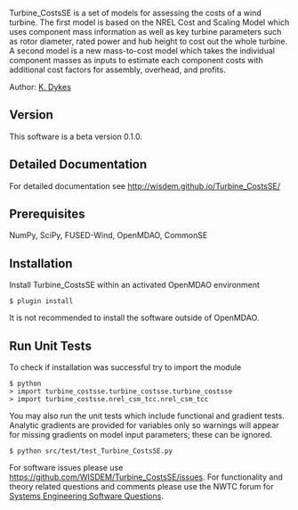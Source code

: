 Turbine_CostsSE is a set of models for assessing the costs of a wind turbine.  The first model is based on the NREL Cost and Scaling Model which uses component mass information as well as key turbine parameters such as rotor diameter, rated power and hub height to cost out the whole turbine.  A second model is a new mass-to-cost model which takes the individual component masses as inputs to estimate each component costs with additional cost factors for assembly, overhead, and profits.

Author: [K. Dykes](mailto:katherine.dykes@nrel.gov)

## Version

This software is a beta version 0.1.0.

## Detailed Documentation

For detailed documentation see <http://wisdem.github.io/Turbine_CostsSE/>

## Prerequisites

NumPy, SciPy, FUSED-Wind, OpenMDAO, CommonSE

## Installation

Install Turbine_CostsSE within an activated OpenMDAO environment

	$ plugin install

It is not recommended to install the software outside of OpenMDAO.

## Run Unit Tests

To check if installation was successful try to import the module

	$ python
	> import turbine_costsse.turbine_costsse.turbine_costsse
	> import turbine_costsse.nrel_csm_tcc.nrel_csm_tcc

You may also run the unit tests which include functional and gradient tests.  Analytic gradients are provided for variables only so warnings will appear for missing gradients on model input parameters; these can be ignored.

	$ python src/test/test_Turbine_CostsSE.py

For software issues please use <https://github.com/WISDEM/Turbine_CostsSE/issues>.  For functionality and theory related questions and comments please use the NWTC forum for [Systems Engineering Software Questions](https://wind.nrel.gov/forum/wind/viewtopic.php?f=34&t=1002).

